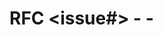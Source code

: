 # RFC <issue#> - <YYYY-MM-DD> - <title>

One paragraph description of the change.

## Motivation

Context that helps readers understand the motivation behind this change.

## Guide-level Proposal

Describe your proposal in the form of a guide, as if it were being presented
to a Vector user.

1. Be succint and to the point!
2. Use code examples instead of long conceptual explanations!
3. Run your guide through grammarly or a similar tool.

## Doc-level Proposal

If this feature requires documentation or reference changes please include
those here. Please create sections for each new page within our docs.

## Prior Art

List prior art, the good and bad. Why can't we simply use them?

## Sales Pitch

Sell this change.

* Why is this design the best in the space of possible designs?
* How will this change make Vector superior?
* What other designs have been considered and what is the rationale for not choosing them?
* What is the impact of not doing this?

## Drawbacks

Why should we not do this?

## Rationale & Alternatives

* Why is this design the best in the space of possible designs?
* What other designs have been considered and what is the rationale for not choosing them?
* What is the impact of not doing this?

## Outstanding Questions

List any outstanding questions that we can discuss and resolve.

## Plan Of Attack

Incremental steps that execute this change. Generally this is in the form of:

* [ ] Submit a PR with spike-level code _roughly_ demonstrating the change.
* [ ] Incremental change #1
* [ ] Incremental change #2
* [ ] ...

Note: This can be filled out during the review process.
